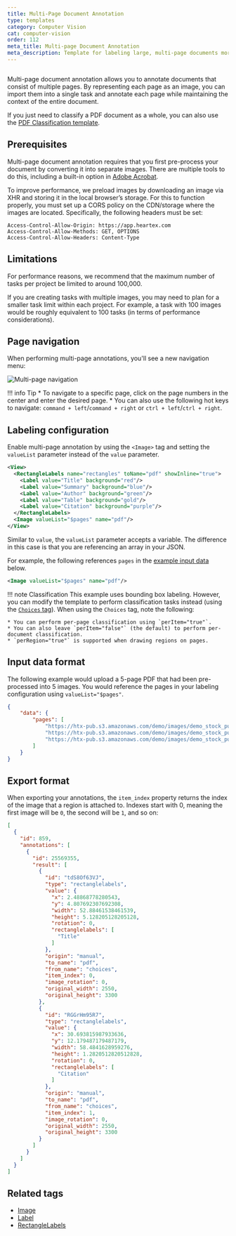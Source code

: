 ```yaml
---
title: Multi-Page Document Annotation
type: templates
category: Computer Vision
cat: computer-vision
order: 112
meta_title: Multi-page Document Annotation 
meta_description: Template for labeling large, multi-page documents more easily and efficiently.
---
```


<img src="/images/templates/multipage.png" alt="" class="gif-border" />

Multi-page document annotation allows you to annotate documents that consist of multiple pages. By representing each page as an image, you can import them into a single task and annotate each page while maintaining the context of the entire document.

If you just need to classify a PDF document as a whole, you can also use the [PDF Classification template](pdf_classification). 

## Prerequisites

Multi-page document annotation requires that you first pre-process your document by converting it into separate images. There are multiple tools to do this, including a built-in option in [Adobe Acrobat](https://helpx.adobe.com/acrobat/using/pdf-to-jpg.html). 

To improve performance, we preload images by downloading an image via XHR and storing it in the local browser’s storage. For this to function properly, you must set up a CORS policy on the CDN/storage where the images are located. Specifically, the following headers must be set:

```
Access-Control-Allow-Origin: https://app.heartex.com
Access-Control-Allow-Methods: GET, OPTIONS
Access-Control-Allow-Headers: Content-Type
```

## Limitations 

For performance reasons, we recommend that the maximum number of tasks per project be limited to around 100,000. 

If you are creating tasks with multiple images, you may need to plan for a smaller task limit within each project. For example, a task with 100 images would be roughly equivalent to 100 tasks (in terms of performance considerations).

## Page navigation

When performing multi-page annotations, you'll see a new navigation menu:

![Multi-page navigation](../images/templates-misc/multipage_nav2.png)

!!! info Tip
    * To navigate to a specific page, click on the page numbers in the center and enter the desired page. 
    * You can also use the following hot keys to navigate: `command + left`/`command + right` or `ctrl + left`/`ctrl + right`.


## Labeling configuration

Enable multi-page annotation by using the `<Image>` tag and setting the `valueList` parameter instead of the `value` parameter.  

```xml
<View>
  <RectangleLabels name="rectangles" toName="pdf" showInline="true">
    <Label value="Title" background="red"/>
    <Label value="Summary" background="blue"/>
    <Label value="Author" background="green"/>
    <Label value="Table" background="gold"/>
    <Label value="Citation" background="purple"/>
  </RectangleLabels>
  <Image valueList="$pages" name="pdf"/>
</View>
```

Similar to `value`, the `valueList` parameter accepts a variable. The difference in this case is that you are referencing an array in your JSON.

For example, the following references `pages` in the [example input data](#Input-data-format) below. 

```xml
<Image valueList="$pages" name="pdf"/>
```

!!! note Classification 
    This example uses bounding box labeling. However, you can modify the template to perform classification tasks instead (using the [`Choices` tag](/tags/choices)). When using the `Choices` tag, note the following:
    
    * You can perform per-page classification using `perItem="true"`. 
    * You can also leave `perItem="false"` (the default) to perform per-document classification.
    * `perRegion="true"` is supported when drawing regions on pages. 

## Input data format

The following example would upload a 5-page PDF that had been pre-processed into 5 images. You would reference the pages in your labeling configuration using `valueList="$pages"`.

```json
{
	"data": {
		"pages": [
			"https://htx-pub.s3.amazonaws.com/demo/images/demo_stock_purchase_agreement/0001.jpg",
			"https://htx-pub.s3.amazonaws.com/demo/images/demo_stock_purchase_agreement/0002.jpg",
			"https://htx-pub.s3.amazonaws.com/demo/images/demo_stock_purchase_agreement/0003.jpg"
		]
	}
}
```

## Export format

When exporting your annotations, the `item_index` property returns the index of the image that a region is attached to. Indexes start with 0,  meaning the first image will be `0`, the second will be `1`, and so on:

```json
[
  {
    "id": 859,
    "annotations": [
      {
        "id": 25569355,
        "result": [
          {
            "id": "tdS8Of63VJ",
            "type": "rectanglelabels",
            "value": {
              "x": 2.48868778280543,
              "y": 4.807692307692308,
              "width": 52.88461538461539,
              "height": 5.128205128205128,
              "rotation": 0,
              "rectanglelabels": [
                "Title"
              ]
            },
            "origin": "manual",
            "to_name": "pdf",
            "from_name": "choices",
            "item_index": 0,
            "image_rotation": 0,
            "original_width": 2550,
            "original_height": 3300
          },
          {
            "id": "RGGrHm95R7",
            "type": "rectanglelabels",
            "value": {
              "x": 30.693815987933636,
              "y": 12.179487179487179,
              "width": 58.4841628959276,
              "height": 1.2820512820512828,
              "rotation": 0,
              "rectanglelabels": [
                "Citation"
              ]
            },
            "origin": "manual",
            "to_name": "pdf",
            "from_name": "choices",
            "item_index": 1,
            "image_rotation": 0,
            "original_width": 2550,
            "original_height": 3300
          }
        ]
      }
    ]
  }
]

```

## Related tags
- [Image](/tags/image)
- [Label](/tags/label)
- [RectangleLabels](/tags/rectanglelabels)
